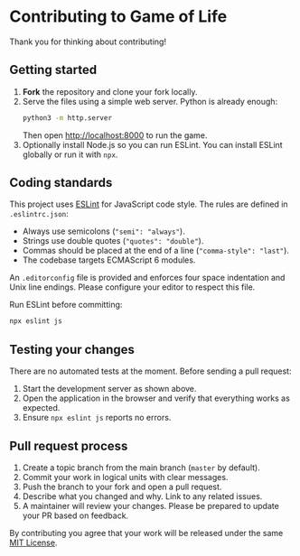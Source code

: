 # Contributing to Game of Life

Thank you for thinking about contributing!

## Getting started

1. **Fork** the repository and clone your fork locally.
2. Serve the files using a simple web server. Python is already enough:
   ```bash
   python3 -m http.server
   ```
   Then open [http://localhost:8000](http://localhost:8000) to run the game.
3. Optionally install Node.js so you can run ESLint. You can install ESLint globally or run it with `npx`.

## Coding standards

This project uses [ESLint](https://eslint.org/) for JavaScript code style. The rules are defined in `.eslintrc.json`:

- Always use semicolons (`"semi": "always"`).
- Strings use double quotes (`"quotes": "double"`).
- Commas should be placed at the end of a line (`"comma-style": "last"`).
- The codebase targets ECMAScript 6 modules.

An `.editorconfig` file is provided and enforces four space indentation and Unix line endings. Please configure your editor to respect this file.

Run ESLint before committing:
```bash
npx eslint js
```

## Testing your changes

There are no automated tests at the moment. Before sending a pull request:
1. Start the development server as shown above.
2. Open the application in the browser and verify that everything works as expected.
3. Ensure `npx eslint js` reports no errors.

## Pull request process

1. Create a topic branch from the main branch (`master` by default).
2. Commit your work in logical units with clear messages.
3. Push the branch to your fork and open a pull request.
4. Describe what you changed and why. Link to any related issues.
5. A maintainer will review your changes. Please be prepared to update your PR based on feedback.

By contributing you agree that your work will be released under the same [MIT License](LICENSE).
